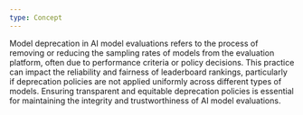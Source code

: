 ```yaml
---
type: Concept
---
```


Model deprecation in AI model evaluations refers to the process of removing or reducing the sampling rates of models from the evaluation platform, often due to performance criteria or policy decisions. This practice can impact the reliability and fairness of leaderboard rankings, particularly if deprecation policies are not applied uniformly across different types of models. Ensuring transparent and equitable deprecation policies is essential for maintaining the integrity and trustworthiness of AI model evaluations.